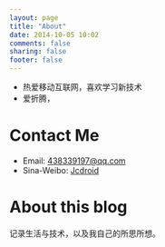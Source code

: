 ```yaml
---
layout: page
title: "About"
date: 2014-10-05 10:02
comments: false
sharing: false
footer: false
---
```

* 热爱移动互联网，喜欢学习新技术
* 爱折腾，



Contact Me
============
* Email: 438339197@qq.com
* Sina-Weibo: [Jcdroid](http://weibo.com/caojing0819)



About this blog
===============
记录生活与技术，以及我自己的所思所想。
